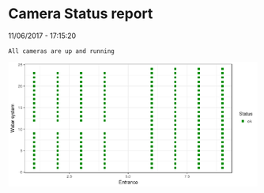 Camera Status report
================
11/06/2017 - 17:15:20

    All cameras are up and running

![](camreport_files/figure-markdown_github/unnamed-chunk-2-1.png)
